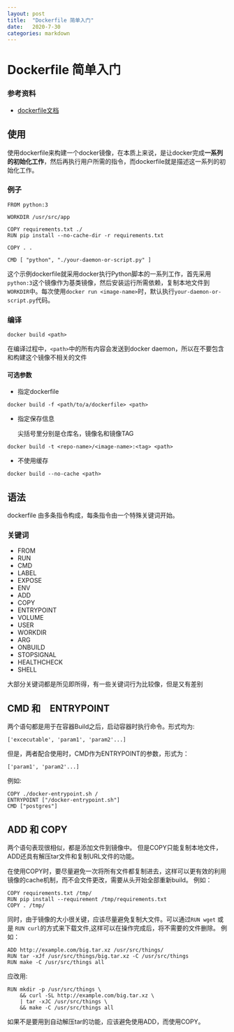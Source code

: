 ```yaml
---
layout: post
title:  "Dockerfile 简单入门"
date:   2020-7-30
categories: markdown
---
```


# Dockerfile 简单入门

### 参考资料

- [dockerfile文档](https://docs.docker.com/engine/reference/builder/)


## 使用

使用dockerfile来构建一个docker镜像，在本质上来说，是让docker完成**一系列的初始化工作**，然后再执行用户所需的指令，而dockerfile就是描述这一系列的初始化工作。

### **例子**

```
FROM python:3

WORKDIR /usr/src/app

COPY requirements.txt ./
RUN pip install --no-cache-dir -r requirements.txt

COPY . .

CMD [ "python", "./your-daemon-or-script.py" ]
```
这个示例dockerfile就采用docker执行Python脚本的一系列工作，首先采用`python:3`这个镜像作为基类镜像，然后安装运行所需依赖，复制本地文件到`WORKDIR`中。每次使用`docker run <image-name>`时，默认执行`your-daemon-or-script.py`代码。

### **编译**
```
docker build <path>
```
在编译过程中，`<path>`中的所有内容会发送到docker daemon，所以在不要包含和构建这个镜像不相关的文件

#### 可选参数

- 指定dockerfile
```
docker build -f <path/to/a/dockerfile> <path>
```

- 指定保存信息

  尖括号里分别是仓库名，镜像名和镜像TAG
```
docker build -t <repo-name>/<image-name>:<tag> <path>
```

- 不使用缓存
```
docker build --no-cache <path>
```

## 语法
dockerfile 由多条指令构成，每条指令由一个特殊关键词开始。

### 关键词
 - FROM
 - RUN
 - CMD
 - LABEL
 - EXPOSE
 - ENV
 - ADD
 - COPY
 - ENTRYPOINT
 - VOLUME
 - USER
 - WORKDIR
 - ARG
 - ONBUILD
 - STOPSIGNAL
 - HEALTHCHECK
 - SHELL

大部分关键词都是所见即所得，有一些关键词行为比较像，但是又有差别

## CMD 和　ENTRYPOINT

两个语句都是用于在容器Build之后，启动容器时执行命令。形式均为:
```
['excecutable', 'param1', 'param2'...]
```

但是，两者配合使用时，CMD作为ENTRYPOINT的参数，形式为：
```
['param1', 'param2'...]
```

例如:
```
COPY ./docker-entrypoint.sh /
ENTRYPOINT ["/docker-entrypoint.sh"]
CMD ["postgres"]
```

## ADD 和 COPY

两个语句表现很相似，都是添加文件到镜像中。
但是COPY只能复制本地文件，ADD还具有解压tar文件和复制URL文件的功能。

在使用COPY时，要尽量避免一次将所有文件都复制进去，这样可以更有效的利用镜像的cache机制，而不会文件更改，需要从头开始全部重新build。
例如：
```
COPY requirements.txt /tmp/
RUN pip install --requirement /tmp/requirements.txt
COPY . /tmp/
```

同时，由于镜像的大小很关键，应该尽量避免复制大文件。可以通过`RUN wget` 或是
`RUN curl`的方式来下载文件,这样可以在操作完成后，将不需要的文件删除。
例如：
```
ADD http://example.com/big.tar.xz /usr/src/things/
RUN tar -xJf /usr/src/things/big.tar.xz -C /usr/src/things
RUN make -C /usr/src/things all
```
应改用:
```
RUN mkdir -p /usr/src/things \
    && curl -SL http://example.com/big.tar.xz \
    | tar -xJC /usr/src/things \
    && make -C /usr/src/things all
```

如果不是要用到自动解压tar的功能，应该避免使用ADD，而使用COPY。